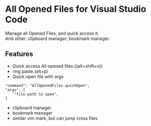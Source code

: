 # All Opened Files for Visual Studio Code
Manage all Opened Files, and quick access it.  
And other: clipboard manager; bookmark manager.

## Features
* Quick access All opened files.((alt+shift+o))
* ring paste.(alt+p)
* Quick open file with args
```
"command": "AllOpenedFiles.quickOpen",
"args": [
    "file path to open",
]
```
* clipboard manager
* bookmark manager
* similar vim mark, but can jump cross files